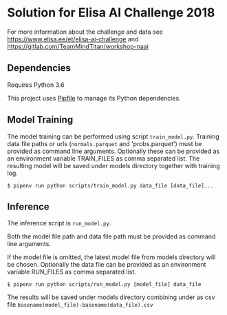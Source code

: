 # Solution for Elisa AI Challenge 2018

For more information about the challenge and data see
https://www.elisa.ee/et/elisa-ai-challenge and
https://gitlab.com/TeamMindTitan/workshop-naai

## Dependencies

Requires Python 3.6

This project uses [Pipfile](https://github.com/pypa/pipfile) to manage its
Python dependencies.

## Model Training

The model training can be performed using script `train_model.py`.
Training data file paths or urls (`normals.parquet` and 'probs.parquet') must be
provided as command line arguments.
Optionally these can be provided as an environment variable TRAIN_FILES as comma
separated list.
The resulting model will be saved under models directory together with training
log.

```
$ pipenv run python scripts/train_model.py data_file [data_file]...
```

## Inference

The inference script is `run_model.py`.

Both the model file path and data file path must be provided as command line
arguments.

If the model file is omitted, the latest model file from models directory
will be chosen.
Optionally the data file can be provided as an environment variable RUN_FILES
as comma separated list.

```
$ pipenv run python scripts/run_model.py [model_file] data_file
```

The results will be saved under models directory combining under as csv file
`basename(model_file)-basename(data_file).csv`
